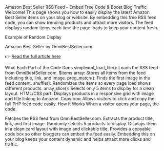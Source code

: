 Amazon Best Seller RSS Feed – Embed Free Code & Boost Blog Traffic
Welcome! This page shows you how to easily display the latest Amazon Best Seller items on your blog or website. By embedding this free RSS feed code, you can show trending products and attract more visitors. The feed displays random items each time the page loads to keep your content fresh.

Example of Random Display

Amazon Best Seller by OmniBestSeller.com

👉 [Read the full article here](https://omnibestseller.com/amazon-best-seller-rss-feed-embed-free-code-boost-blog-traffic/)

What Each Part of the Code Does
simplexml_load_file(): Loads the RSS feed from OmniBestSeller.com.
$items array: Stores all items from the feed including title, link, and image.
preg_match(): Finds the first image in the feed content.
shuffle(): Randomizes the items so every page load shows different products.
array_slice(): Selects only 5 items to display for a clean layout.
HTML/CSS part: Displays products in a responsive grid with image and title linking to Amazon.
Copy box: Allows visitors to click and copy the full PHP feed code easily.
How It Works
When a visitor opens your page, the code:

Fetches the RSS feed from OmniBestSeller.com.
Extracts the product title, link, and first image.
Randomly selects 5 products to display.
Displays them in a clean card layout with image and clickable title.
Provides a copyable code box so other bloggers can embed the feed easily.
Embedding this on your blog keeps your content dynamic and helps attract more clicks and traffic.
